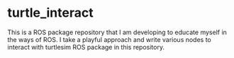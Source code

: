 # turtle_interact
This is a ROS package repository that I am developing to educate myself in the ways of ROS. I take a playful approach and write various nodes to interact with turtlesim ROS package in this repository.
